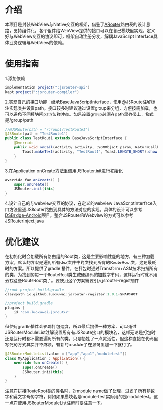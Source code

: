 # 介绍

本项目是封装WebView与Native交互的框架，借鉴了[ARouter](https://github.com/alibaba/ARouter)路由表的设计思路，支持组件化，各个组件给WebView提供的接口可以在自己模块里实现，定义好与WebView交互的协议即可，框架自动注册分发，解耦JavaScript Interface具体业务逻辑与WebView的依赖。

# 使用指南

1.添加依赖

```groovy
implementation project(":jsrouter-api")
kapt project(":jsrouter-compiler")
```

2.实现自己的接口功能：继承BaseJavaScriptInterface，使用@JSRoute注解标注实现类并设置path。接口较多时建议通过设置group来分组，方便按需加载，也可以避免不同模块间path名称冲突。如果设置group必须在path里也带上，格式是/group/path

```java
//@JSRoute(path = "/group1/TestRoute1")
@JSRoute(path = "TestRoute1")
public class TestRout1 extends BaseJavaScriptInterface {
    @Override
    public void onCall(Activity activity, JSONObject param, ReturnCallback returnCallback) {
        Toast.makeText(activity, "TestRout1", Toast.LENGTH_SHORT).show();
    }
}
```

3.在Application onCreate方法里调用JSRouter.init进行初始化

```java
override fun onCreate() {
    super.onCreate()
    JSRouter.init(this)
}
```

4.设计自己的与webview交互的协议，在定义的webview JavaScriptInterface入口方法里通JSRouter路由到具体的方法对应的实现。具体的设计可以参考[DSBridge-Android](https://github.com/wendux/DSBridge-Android)项目。整合JSRouter和Webview的方式可以参考[JSRouterInject.java](https://github.com/luoxuwei/JSRouter/blob/master/jsrouter-api/src/main/java/com/luoxuwei/jsrouter/utils/JSRouterInject.java)

# 优化建议

在初始化时会加载所有路由组的Root类，这是主要影响性能的地方。有三种加载方案，默认的方案是遍历所有dex文件中的类找到所有的RouteRoot类，这是最耗时的方案。所以提供了gradle 插件，在打包时通过Transform+ASM技术扫描所有的类，为找到的每一个RouteRoot类生成硬编码的加载字节码，这样运行时就不用去找这些RouteRoot类了。要使用这个方案需要引入jsrouter-regist插件

```groovy
//root project build.gradle
classpath io.github.luoxuwei:jsrouter-register:1.0.1-SNAPSHOT

//project build.gradle
plugins {
    id 'com.luoxuwei.jsrouter'
}
```

但使用gradle插件会影响打包速度，所以最后提供一种方案，可以通过JSRouterModuleList注解设置所有有JSRoute接口的模块名，这样无论是打包时还是运行时都不需要遍历所有的类，只是牺牲了一点灵活性，但这种直接在代码里写死的方式其实并不麻烦，有新的module了在源码里加一下就行了。

```kotlin
@JSRouterModuleList(value = ["app","app1","moduletest"])
class MyApplication : Application() {
    override fun onCreate() {
        super.onCreate()
        JSRouter.init(this)
    }
}
```

注意在拼接RouteRoot类的类名时，对module name做了处理，过滤了所有非数字和英文字母的字符，例如如果模块名是module-test实际用的是moduletest。这一点在使用JSRouterModuleList注解时要注意一下。
